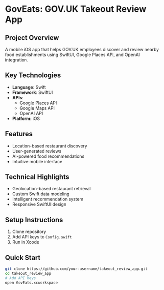 # GovEats: GOV.UK Takeout Review App

## Project Overview
A mobile iOS app that helps GOV.UK employees discover and review nearby food establishments using SwiftUI, Google Places API, and OpenAI integration.

## Key Technologies
- **Language**: Swift
- **Framework**: SwiftUI
- **APIs**: 
  - Google Places API
  - Google Maps API
  - OpenAI API
- **Platform**: iOS

## Features
- Location-based restaurant discovery
- User-generated reviews
- AI-powered food recommendations
- Intuitive mobile interface

## Technical Highlights
- Geolocation-based restaurant retrieval
- Custom Swift data modeling
- Intelligent recommendation system
- Responsive SwiftUI design

## Setup Instructions
1. Clone repository
2. Add API keys to `Config.swift`
3. Run in Xcode

## Quick Start
```bash
git clone https://github.com/your-username/takeout_review_app.git
cd takeout_review_app
# Add API keys
open GovEats.xcworkspace
```
